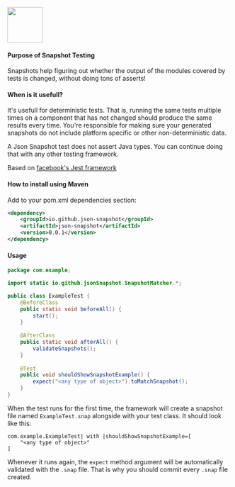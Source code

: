 <a href="https://github.com/json-snapshot/json-snapshot.github.io"><img src="https://assets-cdn.github.com/images/modules/logos_page/GitHub-Mark.png" width="80"></a>

#### Purpose of Snapshot Testing
Snapshots help figuring out whether the output of the modules covered by tests is changed, without doing tons of asserts!

#### When is it usefull?

It's usefull for deterministic tests. That is, running the same tests multiple times on a component that has not changed 
should produce the same results every time. You're responsible for making sure your generated snapshots do not include 
platform specific or other non-deterministic data. 

A Json Snapshot test does not assert Java types. You can continue doing that with any other testing framework.


Based on [facebook's Jest framework](https://facebook.github.io/jest/docs/en/snapshot-testing.html)

#### How to install using Maven

Add to your pom.xml dependencies section:

```xml
<dependency>
    <groupId>io.github.json-snapshot</groupId>
    <artifactId>json-snapshot</artifactId>
    <version>0.0.1</version>
</dependency>
```


#### Usage

```java
package com.example;

import static io.github.jsonSnapshot.SnapshotMatcher.*;

public class ExampleTest {
    @BeforeClass
    public static void beforeAll() {
        start();
    }
    
    @AfterClass
    public static void afterAll() {
        validateSnapshots();
    }
    
    @Test
    public void shouldShowSnapshotExample() {
        expect("<any type of object>").toMatchSnapshot();
    }
}
```

When the test runs for the first time, the framework will create a snapshot file named `ExampleTest.snap` alongside with your test class. It should look like this:
```text
com.example.ExampleTest| with |shouldShowSnapshotExample=[
    "<any type of object>"
]
```

Whenever it runs again, the `expect` method argument will be automatically validated with the `.snap` file. That is why you should commit every `.snap` file created.



